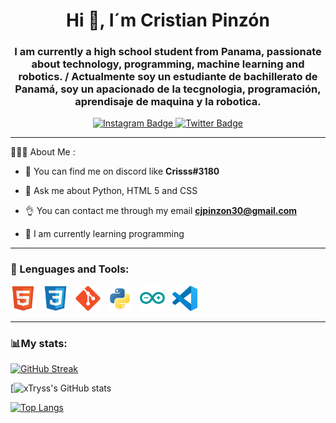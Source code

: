 <div id="header" align="center">
  <h1 align ="center"> Hi 👋, I´m Cristian Pinzón </h1>
  <h3 align ="center"> I am currently a high school student from Panama, passionate about technology, programming, machine learning and robotics. / Actualmente soy un estudiante de bachillerato de Panamá, soy un apacionado de la tecgnologia, programación, aprendisaje de maquina y la robotica. </h3>
<div>

<div id = "badges" align = "center">
  <a href = "https://www.instagram.com/crisss.py/" target = "_blank">
    <img src = "https://img.shields.io/badge/Instagram-E4405F?style=for-the-badge&logo=instagram&logoColor=white" 
      alt = "Instagram Badge" />
  </a>
    <a href = "https://twitter.com/Crisss_py" target = "_blank">
    <img src = "https://img.shields.io/badge/Twitter-1DA1F2?style=for-the-badge&logo=twitter&logoColor=white" 
      alt = "Twitter Badge" />
  </a>
</div>
  
---
  
<div align = left>

👨🏻‍💻 About Me :
  
- 👀 You can find me on discord like **Crisss#3180**

- 🤔 Ask me about Python, HTML 5 and CSS

- 👌 You can contact me through my email **cjpinzon30@gmail.com**

- 🌱 I am currently learning programming
</div>
  
---

<div align = "left">
  <h3> 🔨 Lenguages and Tools: </h3>
  <div>
    <img src = "https://github.com/devicons/devicon/blob/master/icons/html5/html5-original.svg" title = "HTML5" alt = "HTML" width = "40" heigth = "40" /> &nbsp;
    <img src = "https://github.com/devicons/devicon/blob/master/icons/css3/css3-original.svg" title = "CSS3" alt = "CCS3" width = "40" heigth = "40" /> &nbsp;
    <img src = "https://github.com/devicons/devicon/blob/master/icons/git/git-original.svg" title = "Git" alt = "git" width = "40" heigth = "40" /> 
&nbsp;
    <img src = "https://github.com/devicons/devicon/blob/master/icons/python/python-original.svg" title = "Python" alt = "Python" width = "40" heigth = "40"/> &nbsp;
    <img src = "https://github.com/devicons/devicon/blob/master/icons/arduino/arduino-original.svg" title = "Arduino" alt = "Arduino" width = "40" heigth =   "40" /> &nbsp;
    <img src = "https://github.com/devicons/devicon/blob/master/icons/vscode/vscode-original.svg" title = "VSCODE" alt = "VSCODE" width = "40" heigth = "40"/> &nbsp;
  </div>
  
---

  <h3> 📊My stats: </h3>
  
[![GitHub Streak](https://streak-stats.demolab.com?user=xTryss&theme=discord-old-blurple&hide_border=true&date_format=M%20j%5B%2C%20Y%5D)](https://git.io/streak-stats)
  
[![xTryss's GitHub stats](https://github-readme-stats.vercel.app/api?username=xtryss&show_icons=true&theme=tokyonight)
  
[![Top Langs](https://github-readme-stats.vercel.app/api/top-langs/?username=xTryss&hide_progress=true)](https://github.com/anuraghazra/github-readme-stats)
